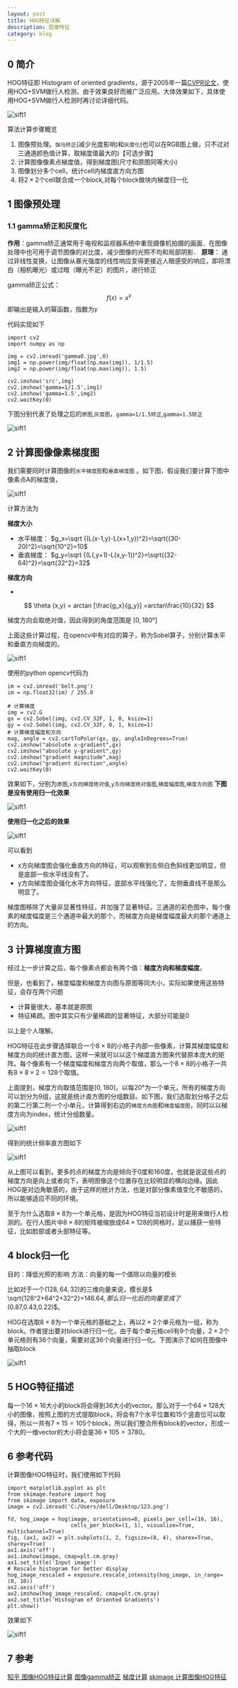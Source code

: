 ```yaml
---
layout: post
title: HOG特征详解
description: 图像特征
category: blog
---
```


## 0 简介

HOG特征即 Histogram of oriented gradients，源于2005年一篇[CVPR论文](https://hal.inria.fr/file/index/docid/548512/filename/hog_cvpr2005.pdf)，使用HOG+SVM做行人检测，由于效果良好而被广泛应用。大体效果如下，具体使用HOG+SVM做行人检测时再讨论详细代码。

![sift1](/images/blog/hog_feature_1.jpg) 

算法计算步骤概览

1.  图像预处理。`伽马矫正`(减少光度影响)和`灰度化`(也可以在RGB图上做，只不过对三通道颜色值计算，取梯度值最大的)【可选步骤】
2. 计算图像像素点梯度值，得到梯度图(尺寸和原图同等大小)
3. 图像划分多个cell，统计cell内梯度直方向方图
4. 将$2\times 2$个cell联合成一个block,对每个block做块内梯度归一化

## 1 图像预处理

### 1.1 gamma矫正和灰度化

**作用**：gamma矫正通常用于电视和监视器系统中重现摄像机拍摄的画面．在图像处理中也可用于调节图像的对比度，减少图像的光照不均和局部阴影．
**原理**： 通过非线性变换，让图像从暴光强度的线性响应变得更接近人眼感受的响应，即将漂白（相机曝光）或过暗（曝光不足）的图片，进行矫正

gamma矫正公式： 
$$
f(x) =x^{\gamma}
$$
即输出是输入的幂函数，指数为$\gamma$

代码实现如下

```
import cv2
import numpy as np

img = cv2.imread('gamma0.jpg',0)
img1 = np.power(img/float(np.max(img)), 1/1.5)
img2 = np.power(img/float(np.max(img)), 1.5)

cv2.imshow('src',img)
cv2.imshow('gamma=1/1.5',img1)
cv2.imshow('gamma=1.5',img2)
cv2.waitKey(0)
```
下图分别代表了处理之后的`原图`,`灰度图`，`gamma=1/1.5矫正`,`gamma=1.5矫正`


![sift1](/images/blog/hog_feature_2.jpg) 

## 2 计算图像像素梯度图


我们需要同时计算图像的`水平梯度图`和`垂直梯度图` 。如下图，假设我们要计算下图中像素点A的梯度值，


![sift1](/images/blog/hog_feature_3.jpg) 

计算方法为

**梯度大小**
+ 水平梯度： $g_x=\sqrt {(L(x-1,y)-L(x+1,y))^2}=\sqrt{(30-20)^2}=\sqrt{10^2}=10$
+ 垂直梯度： $g_y=\sqrt {(L(,y+1)-L(x,y-1))^2}=\sqrt{(32-64)^2}=\sqrt{32^2}=32$

**梯度方向**

+ 
$$
\theta (x,y) = arctan [\frac{g_x}{g_y}] =arctan\frac{10}{32}
$$

梯度方向会取绝对值，因此得到的角度范围是 $[0,180°]$

上面这些计算过程，在opencv中有对应的算子，称为Sobel算子，分别计算水平和垂直方向梯度的。


![sift1](/images/blog/hog_feature_4.jpg) 

使用的python opencv代码为

```
im = cv2.imread('bolt.png')
im = np.float32(im) / 255.0
 
# 计算梯度
img = cv2.G
gx = cv2.Sobel(img, cv2.CV_32F, 1, 0, ksize=1)
gy = cv2.Sobel(img, cv2.CV_32F, 0, 1, ksize=1)
# 计算梯度幅度和方向
mag, angle = cv2.cartToPolar(gx, gy, angleInDegrees=True)
cv2.imshow("absolute x-gradient",gx)
cv2.imshow("absolute y-gradient",gy)
cv2.imshow("gradient magnitude",mag)
cv2.imshow("gradient direction",angle)
cv2.waitKey(0)
```
效果如下，分别为`原图`,`x方向梯度绝对值`,`y方向梯度绝对值图`,`梯度幅度图`,`梯度方向图`
**下图是没有使用归一化效果**

![sift1](/images/blog/hog_feature_5.jpg) 

**使用归一化之后的效果**


![sift1](/images/blog/hog_feature_6.jpg) 


可以看到
+ x方向梯度图会强化垂直方向的特征，可以观察到左侧白色斜线更加明显，但是底部一些水平线没有了。
+ y方向梯度图会强化水平方向特征，底部水平线强化了，左侧垂直线不是那么明显了。

梯度图移除了大量非显著性特征，并加强了显著特征。三通道的彩色图中，每个像素的梯度幅度是三个通道中最大的那个，而梯度方向是梯度幅度最大的那个通道上的方向。

## 3 计算梯度直方图

经过上一步计算之后，每个像素点都会有两个值：**梯度方向和梯度幅度**。

但是，也看到了，梯度幅度和梯度方向图与原图等同大小，实际如果使用这些特征，会存在两个问题

+ 计算量很大，基本就是原图
+ 特征稀疏。图中其实只有少量稀疏的显著特征，大部分可能是0

以上是个人理解。

HOG特征在此步骤选择联合一个$8\times 8$的小格子内部一些像素，计算其梯度幅度和梯度方向的统计直方图，这样一来就可以以这个梯度直方图来代替原本庞大的矩阵。每个像素有一个梯度幅度和梯度方向两个取值，那么一个$8\times 8$的小格子一共有$8\times 8\times 2=128$个取值。

上面提到，梯度方向取值范围是$[0,180]$，以每20°为一个单元，所有的梯度方向可以划分为9组，这就是统计直方图的分组数目。如下图，我们选取划分格子之后的第二行第二列一个小单元，计算得到右边的`梯度方向图`和`梯度幅度图`，同时以以梯度方向为index，统计分组数量。



![sift1](/images/blog/hog_feature_7.jpg) 

得到的统计频率直方图如下


![sift1](/images/blog/hog_feature_8.jpg) 


从上图可以看到，更多的点的梯度方向是倾向于0度和160度，也就是说这些点的梯度方向是向上或者向下，表明图像这个位置存在比较明显的横向边缘。因此HOG是对边角敏感的，由于这样的统计方法，也是对部分像素值变化不敏感的，所以能够适应不同的环境。


至于为什么选取$8\times 8$为一个单元格，是因为HOG特征当初设计时是用来做行人检测的。在行人图片中$8\times8$的矩阵被缩放成$64\times 128$的网格时，足以捕获一些特征，比如脸部或者头部特征等。

## 4 block归一化

目的：降低光照的影响
方法：向量的每一个值除以向量的模长

比如对于一个$(128,64,32)$的三维向量来说，模长是$ \sqrt{128^2+64^2+32^2}=146.64$,那么归一化后的向量变成了$(0.87,0.43,0.22)$。

HOG在选取$8\times 8$为一个单元格的基础之上，再以$2\times 2$个单元格为一组，称为block。作者提出要对block进行归一化，由于每个单元格cell有9个向量，$2\times 2$个单元格则有36个向量，需要对这36个向量进行归一化。下图演示了如何在图像中抽取block


![sift1](/images/blog/hog_feature_9.gif) 

## 5  HOG特征描述

每一个$16\times 16$大小的block将会得到36大小的vector。那么对于一个$64\times128$大小的图像，按照上图的方式提取block，将会有7个水平位置和15个竖直位可以取得，所以一共有$7\times15=105$个block，所以我们整合所有block的vector，形成一个大的一维vector的大小将会是$36\times105=3780$。

## 6 参考代码

计算图像HOG特征时，我们使用如下代码

```
import matplotlib.pyplot as plt
from skimage.feature import hog
from skimage import data, exposure
image = cv2.imread('C:/Users/dell/Desktop/123.png')

fd, hog_image = hog(image, orientations=8, pixels_per_cell=(16, 16),
                    cells_per_block=(1, 1), visualize=True, multichannel=True)
fig, (ax1, ax2) = plt.subplots(1, 2, figsize=(8, 4), sharex=True, sharey=True)
ax1.axis('off')
ax1.imshow(image, cmap=plt.cm.gray)
ax1.set_title('Input image')
# Rescale histogram for better display
hog_image_rescaled = exposure.rescale_intensity(hog_image, in_range=(0, 10))
ax2.axis('off')
ax2.imshow(hog_image_rescaled, cmap=plt.cm.gray)
ax2.set_title('Histogram of Oriented Gradients')
plt.show()
```
效果如下


![sift1](imagesbloghog_feature_10.jpg) 

## 7 参考

[知乎 图像HOG特征计算](https://zhuanlan.zhihu.com/p/40960756)
[图像gamma矫正](https://blog.csdn.net/akadiao/article/details/79679306)
[梯度计算](https://www.learnopencv.com/histogram-of-oriented-gradients/)
[skimage 计算图像HOG特征](https://scikit-image.org/docs/dev/auto_examples/features_detection/plot_hog.html)
